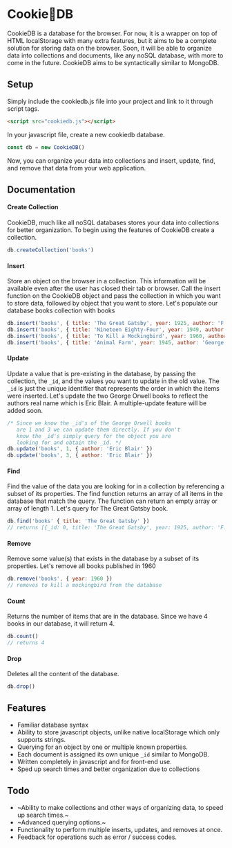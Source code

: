 # Cookie:cookie:DB

CookieDB is a database for the browser. For now, it is a wrapper on top of HTML localStorage with many extra features, but it aims to be a complete solution for storing data on the browser. Soon, it will be able to organize data into collections and documents, like any noSQL database, with more to come in the future. CookieDB aims to be syntactically similar to MongoDB.

## Setup
Simply include the cookiedb.js file into your project and link to it through script tags.

```html
<script src="cookiedb.js"></script>
```

In your javascript file, create a new cookiedb database.

```javascript
const db = new CookieDB()
```

Now, you can organize your data into collections and insert, update, find, and remove that data from your web application.

## Documentation
#### Create Collection
CookieDB, much like all noSQL databases stores your data into collections for better organization. To begin using the features of CookieDB create a collection.
```javascript
db.createCollection('books')
```

#### Insert
Store an object on the browser in a collection. This information will be available even after the user has closed their tab or browser. Call the insert function on the CookieDB object and pass the collection in which you want to store data, followed by object that you want to store. Let's populate our database books collection with books
```javascript
db.insert('books', { title: 'The Great Gatsby', year: 1925, author: 'F. Scott Fitzgerald' })
db.insert('books', { title: 'Nineteen Eighty-Four', year: 1949, author: 'George Orwell' })
db.insert('books', { title: 'To Kill a Mockingbird', year: 1960, author: 'Harper Lee' })
db.insert('books', { title: 'Animal Farm', year: 1945, author: 'George Orwell' })
```

#### Update
Update a value that is pre-existing in the database, by passing the collection, the `_id`, and the values you want to update in the old value. The `_id` is just the unique identifier that represents the order in which the items were inserted. Let's update the two George Orwell books to reflect the authors real name which is Eric Blair. A multiple-update feature will be added soon.
```javascript
/* Since we know the _id's of the George Orwell books
   are 1 and 3 we can update them directly. If you don't 
   know the _id's simply query for the object you are 
   looking for and obtain the _id. */
db.update('books', 1, { author: 'Eric Blair' })
db.update('books', 3, { author: 'Eric Blair' })
```

#### Find
Find the value of the data you are looking for in a collection by referencing a subset of its properties. The find function returns an array of all items in the database that match the query. The function can return an empty array or array of length 1. Let's query for The Great Gatsby book.
```javascript
db.find('books' { title: 'The Great Gatsby' })
// returns [{_id: 0, title: 'The Great Gatsby', year: 1925, author: 'F. Scott Fitzgerald'}] 
```

#### Remove
Remove some value(s) that exists in the database by a subset of its properties. Let's remove all books published in 1960
```javascript
db.remove('books', { year: 1960 })
// removes to kill a mockingbird from the database
```

#### Count
Returns the number of items that are in the database. Since we have 4 books in our database, it will return 4.
```javascript
db.count()
// returns 4
```

#### Drop
Deletes all the content of the database.
```javascript
db.drop()
```

## Features
* Familiar database syntax
* Ability to store javascript objects, unlike native localStorage which only supports strings.
* Querying for an object by one or multiple known properties.
* Each document is assigned its own unique `_id` similar to MongoDB.
* Written completely in javascript and for front-end use.
* Sped up search times and better organization due to collections

## Todo
* ~Ability to make collections and other ways of organizing data, to speed up search times.~
* ~Advanced querying options.~
* Functionality to perform multiple inserts, updates, and removes at once.
* Feedback for operations such as error / success codes.

